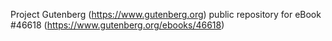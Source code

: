 Project Gutenberg (https://www.gutenberg.org) public repository for eBook #46618 (https://www.gutenberg.org/ebooks/46618)
